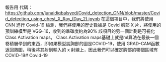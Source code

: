 報告用 代碼：https://github.com/junaidiqbalsyed/Covid_detection_CNN/blob/master/Covid_detection_using_chest_X_Ray_(Day_2).ipynb 在這個項目中，我們將使用 CNN 進行 Covid-19 檢測，我們將使用的歷史數據是 Covid 胸部 X 片，將使用的預訓練模型是 VGG-16，收到的準確度約為90% 該項目的另一個計劃是可視化 Class Activation maps， Class Activation maps基礎上就是ml算法在最後一個卷積層學到的東西，即如果模型說胸部的圖是COVID-19，使用 GRAD-CAM函數返回熱圖，稍後將其射到輸入的 x 射線上，因此我們可以確定胸部的哪個區域有 COVID-19# Covid-19
